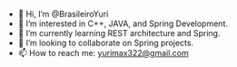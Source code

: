 - 👋 Hi, I’m @BrasileiroYuri
- 👀 I’m interested in C++, JAVA, and Spring Development.
- 🌱 I’m currently learning REST architecture and Spring.
- 💞️ I’m looking to collaborate on Spring projects.
- 📫 How to reach me: yurimax322@gmail.com

<!---
BrasileiroYuri/BrasileiroYuri is a ✨ special ✨ repository because its `README.md` (this file) appears on your GitHub profile.
You can click the Preview link to take a look at your changes.
--->
